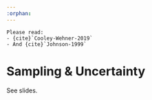 ```yaml
---
:orphan:
---
```


```{admonition} Preparation (before class)
Please read:
- {cite}`Cooley-Wehner-2019`
- And {cite}`Johnson-1999`
```

# Sampling & Uncertainty

See slides.